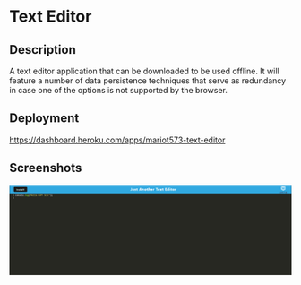 # Text Editor

## Description

A text editor application that can be downloaded to be used offline. It will feature a number of data persistence techniques that serve as redundancy in case one of the options is not supported by the browser.

## Deployment

https://dashboard.heroku.com/apps/mariot573-text-editor

## Screenshots

![Screenshot of a demo of the webpage](./client/src/images/pwademo.PNG)